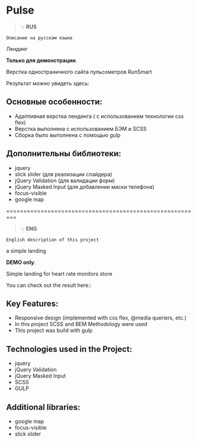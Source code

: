 # Pulse

> :bulb: **RUS** 

``` Описание на русском языке ```

Лендинг 

**Только для демонстрации**.  

Верстка одностраничного сайта пульсометров RunSmart

Результат можно увидеть здесь:
 

## Основные особенности:
- Адаптивная верстка лендинга ( с использованием технологии css flex)
- Верстка выполнена с использованием БЭМ и SCSS
- Сборка было выполнена с помощью gulp

## Дополнительны библиотеки:
- jquery 
- slick slider (для реализации слайдера)
- jQuery Validation (для валидации форм)
- jQuery Masked Input (для добавлении маски телефона)
- focus-visible
- google map



=========================================================


> :bulb: **ENG** 

``` English description of this project ```

a simple landing

**DEMO only**.  

Simple landing for heart rate monitors store

You can check out the result here::
 

## Key Features:
- Responsive design (implemented with css flex, @media queriers, etc.)
- In this project SCSS and BEM Methodology were used
- This project was build with gulp

## Technologies used in the Project:
- jquery 
- jQuery Validation
- jQuery Masked Input 
- SCSS
- GULP

## Additional libraries:
- google map
- focus-visible
- slick slider


